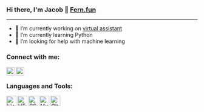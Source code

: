 ### Hi there, I'm Jacob 👋 [Fern.fun][website]
 ---
 
- 🔭 I’m currently working on [virtual assistant][working-on]
- 🌱 I’m currently learning Python
- 🤔 I’m looking for help with machine learning 

### Connect with me:
[<img align="left" alt="discord" width="22px" src="http://fern.fun/img/github/discord-color.svg" />][discord]
[<img align="left" alt="mail" width="22px"  src="https://upload.wikimedia.org/wikipedia/commons/7/7e/Gmail_icon_%282020%29.svg" />][mail]

<br />

### Languages and Tools:
<img align="left" alt="Visual Studio Code" width="26px" src="https://upload.wikimedia.org/wikipedia/commons/9/9a/Visual_Studio_Code_1.35_icon.svg" />
<img align="left" alt="HTML5" width="26px" src="https://upload.wikimedia.org/wikipedia/commons/6/61/HTML5_logo_and_wordmark.svg" />
<img align="left" alt="CSS3" width="26px" src="https://upload.wikimedia.org/wikipedia/commons/d/d5/CSS3_logo_and_wordmark.svg" />
<img align="left" alt="MySQL" width="26px" src="https://www.vectorlogo.zone/logos/mysql/mysql-ar21.svg" />
<img align="left" alt="GitHub" width="26px" src="http://fern.fun/img/github/github.png" />

[working-on]: https://github.com/MrJacob12/AI-Assistant
[website]: http://fern.fun
[discord]: https://discord.gg/pXvjyWqYMF
[mail]: mailto:admin@fern.fun?Subject=Hello%20world!
